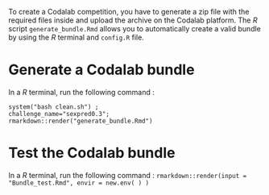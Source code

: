 To create a Codalab competition, you have to generate a zip file with
the required files inside and upload the archive on the Codalab
platform. The *R* script `generate_bundle.Rmd` allows you to
automatically create a valid bundle by using the *R* terminal and `config.R` file.

Generate a Codalab bundle
=========================

In a *R* terminal, run the following command :
```
system("bash clean.sh") ;  
challenge_name="sexpred0.3"; 
rmarkdown::render("generate_bundle.Rmd")
```

Test the Codalab bundle
=======================

In a *R* terminal, run the following command :
`rmarkdown::render(input = "Bundle_test.Rmd", envir = new.env( ) )`

